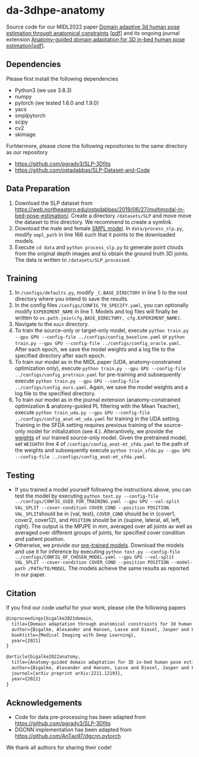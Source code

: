 # da-3dhpe-anatomy
Source code for our MIDL2022 paper [Domain adaptive 3d human pose estimation through anatomical constraints](https://openreview.net/forum?id=iCTU7EQipC) [[pdf](https://openreview.net/pdf?id=iCTU7EQipC)]  and its ongoing journal extension [Anatomy-guided domain adaptation for 3D in-bed human pose estimation](https://arxiv.org/abs/2211.12193)[[pdf](https://arxiv.org/pdf/2211.12193.pdf)].

## Dependencies
Please first install the following dependencies
* Python3 (we use 3.8.3)
* numpy
* pytorch (we tested 1.6.0 and 1.9.0)
* yacs
* smplpytorch
* scipy
* cv2
* skimage

Furhtermore, please clone the following repositories to the same directory as our repository
* https://github.com/pgrady3/SLP-3Dfits
* https://github.com/ostadabbas/SLP-Dataset-and-Code

## Data Preparation
1. Download the SLP dataset from https://web.northeastern.edu/ostadabbas/2019/06/27/multimodal-in-bed-pose-estimation/. Create a directory `/datasets/SLP` and move move the dataset to this directory. We recommend to create a symlink.
2. Download the male and female [SMPL model](https://smpl.is.tue.mpg.de/). In `data/process_slp.py`, modify `smpl_path` in line 166 such that it points to the downloaded models.
3. Execute `cd data` and `python process_slp.py` to generate point clouds from the original depth images and to obtain the ground truth 3D joints. The data is written to `/datasets/SLP_processed`.

## Training
1. In `/configs/defaults.py`, modify `_C.BASE_DIRECTORY` in line 5 to the root directory where you intend to save the results.
2. In the config files `/configs/CONFIG_TO_SPECIFY.yaml`, you can optionally modify `EXPERIMENT_NAME` in line 1. Models and log files will finally be written to `os.path.join(cfg.BASE_DIRECTORY, cfg.EXPERIMENT_NAME)`.
3. Navigate to the `main` directory.
4. To train the source-only or target-only model, execute `python train.py --gpu GPU --config-file ../configs/config_baseline.yaml` or `python train.py --gpu GPU --config-file ../configs/config_oracle.yaml`. After each epoch, we save the model weights and a log file to the specified directory after each epoch.
5. To train our model as in the MIDL paper (UDA, anatomy-constrained optimization only), execute `python train.py --gpu GPU --config-file ../configs/config_pretrain.yaml` for pre-training and subsequently execute `python train.py --gpu GPU --config-file ../configs/config_ours.yaml`. Again, we save the model weights and a log file to the specified directory.
6. To train our model as in the journal extension (anatomy-constrained optimization & anatomy-guided PL filtering with the Mean Teacher), execute `python train_uda.py --gpu GPU --config-file ../configs/config_anat-mt_uda.yaml` for training in the UDA setting. Training in the SFDA setting requires previous training of the source-only model for initialization (see 4.). Alterantively, we provide the [weights](https://drive.google.com/file/d/1-p4jP7qJ42P0WdXS9BCv2sgwIbZoSbg4/view?usp=sharing) of our trained source-only model. Given the pretrained model, set `WEIGHT`in line 4 of `/configs/config_anat-mt_sfda.yaml` to the path of the weights and subsequently execute `python train_sfda.py --gpu GPU --config-file ../configs/config_anat-mt_sfda.yaml`.

## Testing
* If you trained a model yourself following the instructions above, you can test the model by executing `python test.py --config-file ../configs/CONFIG_USED_FOR_TRAINING.yaml --gpu GPU --val-split VAL_SPLIT --cover-condition COVER_COND --position POSITION`. `VAL_SPLIT`should be in {val, test}, `COVER_COND` should be in {cover1, cover2, cover12}, and `POSITION` should be in {supine, lateral, all, left, right}. The output is the MPJPE in mm, averaged over all joints as well as averaged over different groups of joints, for specified cover condition and patient position.
* Otherwise, we provide our [pre-trained models](https://drive.google.com/drive/folders/1cQ6owCgX3VG4lrt8CCzspLHEFW0321vi). Download the models and use it for inference by executing `python test.py --config-file ../configs/CONFIG_OF_CHOSEN_MODEL.yaml --gpu GPU --val-split VAL_SPLIT --cover-condition COVER_COND --position POSITION --model-path /PATH/TO/MODEL`. The models achieve the same results as reported in our paper.

## Citation
If you find our code useful for your work, please cite the following papers
```latex
@inproceedings{bigalke2021domain,
  title={Domain adaptation through anatomical constraints for 3d human pose estimation under the cover},
  author={Bigalke, Alexander and Hansen, Lasse and Diesel, Jasper and Heinrich, Mattias P},
  booktitle={Medical Imaging with Deep Learning},
  year={2021}
}

@article{bigalke2022anatomy,
  title={Anatomy-guided domain adaptation for 3D in-bed human pose estimation},
  author={Bigalke, Alexander and Hansen, Lasse and Diesel, Jasper and Hennigs, Carlotta and Rostalski, Philipp and Heinrich, Mattias P},
  journal={arXiv preprint arXiv:2211.12193},
  year={2022}
}
```

## Acknowledgements
* Code for data pre-processing has been adapted from https://github.com/pgrady3/SLP-3Dfits
* DGCNN implementation has been adapted from https://github.com/AnTao97/dgcnn.pytorch

We thank all authors for sharing their code!
